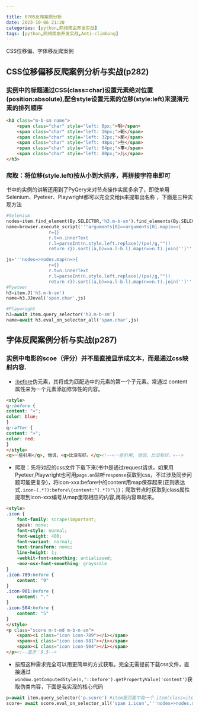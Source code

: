 ```yaml
---

title: 0705反爬案例分析
date: 2023-10-06 21:20
categories: [python,网络爬虫开发实战]
tags: [python,网络爬虫开发实战,Anti-climbing] 
---
```


CSS位移偏、字体移反爬案例

## CSS位移偏移反爬案例分析与实战(p282)
### [实例](https://antispider3.scrape.center/)中的标题通过CSS(class=char)设置元素绝对位置(position:absolute),配合style设置元素的位移(style:left)来混淆元素的排列顺序

```html
<h3 class="m-b-sm name">
    <span class="char" style="left: 0px;">明</span>
    <span class="char" style="left: 16px;">朝</span>
    <span class="char" style="left: 32px;">那</span>
    <span class="char" style="left: 48px;">些</span>
    <span class="char" style="left: 64px;">事</span>
    <span class="char" style="left: 80px;">儿</span>
</h3>
```
### 爬取：将位移(style.left)按从小到大排序，再拼接字符串即可

书中的实例的讲解还用到了PyQery来对节点操作实属多余了，即使单用Selenium、Pyeteer、Playwright都可以完全交给js来提取出名称 ，下面是三种实现方法

```python
#Selenium
nodes=item.find_element(By.SELECTOR,'h3.m-b-sm').find_elements(By.SELECTOR,'span.char')
name=browser.execute_script('''arguments[0]=>arguments[0].map(n=>{
                r={}
                r.t=n.innerText
                r.l=parseInt(n.style.left.replace(/(px)/g,""))
                return r}).sort((a,b)=>a.l-b.l).map(n=>n.t).join('')''',nodes)

js='''nodes=>nodes.map(n=>{
                r={}
                r.t=n.innerText
                r.l=parseInt(n.style.left.replace(/(px)/g,""))
                return r}).sort((a,b)=>a.l-b.l).map(n=>n.t).join('')'''
#Pyeteer
h3=item.J('h3.m-b-sm')
name=h3.JJeval('span.char',js)

#Playwright
h3=await item.query_selector('h3.m-b-sm')
name=await h3.eval_on_selector_all('span.char',js)
```
## 字体反爬案例分析与实战(p287)
### [实例](https://antispider4.scrape.center/)中电影的scoe（评分）并不是直接显示成文本，而是通过css映射内容.
- [:before](https://developer.mozilla.org/zh-CN/docs/Web/CSS/::before)伪元素，其将成为匹配选中的元素的第一个子元素。常通过 content 属性来为一个元素添加修饰性的内容。

```html
<style>
q::before {
content: "«";
color: blue;
}
q::after {
content: "»";
color: red;
}
</style>
<q>一些引用</q>, 他说，<q>比没有好。</q><!--«一些引用, 他说，比没有好。»-->
```
- 爬取：先将对应的css文件下载下来(书中是通过request请求，如果用Pyeteer,Playwright也可用`page.on`监听`response`获取到css，不过涉及同步问题可能更复杂)，将icon-xxx:before中的content用map保存起来(正则表达式`.icon-(.*?):before\{content:"(.*?)"\}`)；爬取节点时获取到class属性提取到icon-xxx编号从map里取相应的内容,再将内容串起来。

```html
<style>
.icon {
    font-family: scrape!important;
    speak: none;
    font-style: normal;
    font-weight: 400;
    font-variant: normal;
    text-transform: none;
    line-height: 1;
    -webkit-font-smoothing: antialiased;
    -moz-osx-font-smoothing: grayscale
}
.icon-789:before {
    content: "9"
}
.icon-981:before {
    content: "."
}
.icon-504:before {
    content: "5"
}
</style>
<p class="score m-t-md m-b-n-sm">
    <span><i class="icon icon-789"></i></span>
    <span><i class="icon icon-981"></i></span>
    <span><i class="icon icon-504"></i></span>
</p><!--显示：9.5-->
```
- 按照这种需求完全可以用更简单的方式获取。完全无需提前下载css文件，直接通过`window.getComputedStyle(n,'::before').getPropertyValue('content')`获取伪类内容，下面是我实现的核心代码

```python
p=await item.query_selector('p.score') #item是页面中每一个 item(class=item)
score= await score.eval_on_selector_all('span i.icon','''nodes=>nodes.map(n=>getComputedStyle(n,'::before').getPropertyValue('content') ).join('').replaceAll('"','')''')
```
